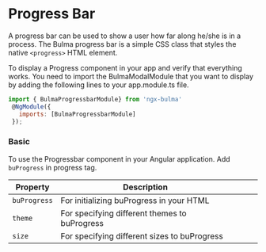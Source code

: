 # Progress Bar

A progress bar can be used to show a user how far along he/she is in a process.
The Bulma progress bar is a simple CSS class that styles the native `<progress>` HTML element.

To display a Progress component in your app and verify that everything works.
You need to import the BulmaModalModule that you want to display by adding the following lines to your app.module.ts file.

```javascript
import { BulmaProgressbarModule} from 'ngx-bulma'
 @NgModule({
   imports: [BulmaProgressbarModule]
 });
```

### Basic

To use the Progressbar component in your Angular application.
Add `buProgress` in progress tag.

| Property     | Description                                   |     |     |     |
| ------------ | --------------------------------------------- | --- | --- | --- |
| `buProgress` | For initializing buProgress in your HTML      |     |     |     |
| `theme`      | For specifying different themes to buProgress |     |     |     |
| `size`       | For specifying different sizes to buProgress  |     |     |     |
